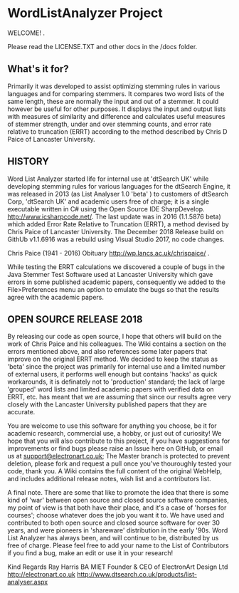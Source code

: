 # WordListAnalyzer Project

WELCOME! .

Please read the LICENSE.TXT and other docs in the /docs folder. 

## What's it for?
Primarily it was developed to assist optimizing stemming rules in various languages and for comparing stemmers. It compares two word lists of the same length, these are normally the input and out of a stemmer. It could however be useful for other purposes. It displays the input and output lists with measures of similarity and difference and calculates useful measures of stemmer strength, under and over stemming counts, and error rate relative to truncation (ERRT) according to the method described by Chris D Paice of Lancaster University.

## HISTORY
Word List Analyzer started life for internal use at 'dtSearch UK' while developing stemming rules for various languages for the dtSearch Engine, it was released in 2013 (as List Analyser 1.0 'beta' ) to customers of dtSearch Corp, 'dtSearch UK' and academic users free of charge; it is a single executable written in C# using the Open Source IDE SharpDevelop. http://www.icsharpcode.net/. The last update was in 2016 (1.1.5876 beta) which added Error Rate Relative to Truncation (ERRT), a method devised by Chris Paice of Lancaster University. The December 2018 Release build on GithUb v1.1.6916 was a rebuild using Visual Studio 2017, no code changes.

Chris Paice (1941 - 2016) Obituary http://wp.lancs.ac.uk/chrispaice/ .

While testing the ERRT calculations we discovered a couple of bugs in the Java Stemmer Test Software used at Lancaster University which gave errors in some published academic papers, consequently we added to the File>Preferences menu an option to emulate the bugs so that the results agree with the academic papers. 

## OPEN SOURCE RELEASE 2018
By releasing our code as open source, I hope that others will build on the work of Chris Paice and his colleagues. The Wiki contains a section on the errors mentioned above, and also references some later papers that improve on the original ERRT method. We decided to keep the status as 'beta' since the project was primarily for internal use and a limited number of external users, it performs well enough but contains 'hacks' as quick workarounds, it is definately not to 'production' standard; the lack of large 'grouped' word lists and limited academic papers with verified data on ERRT, etc. has meant that we are assuming that since our results agree very closely with the Lancaster University published papers that they are accurate. 

You are welcome to use this software for anything you choose, be it for academic research, commercial use, a hobby, or just out of curiosity! We hope that you will also contribute to this project, if you have suggestions for improvements or find bugs please raise an Issue here on GitHub, or email us at support@electronart.co.uk; The Master branch is protected to prevent deletion, please fork and request a pull once you've thouroughly tested your code, thank you. A Wiki contains the full content of the original WebHelp, and includes additional release notes, wish list and a contributors list.

A final note. There are some that like to promote the idea that there is some kind of 'war' between open source and closed source software companies, my point of view is that both have their place, and it's a case of 'horses for courses'; choose whatever does the job you want it to. We have used and contributed to both open source and closed source software for over 30 years, and were pioneers in 'shareware' distribution in the early '90s. Word List Analyzer has always been, and will continue to be, distributed by us free of charge. Please feel free to add your name to the List of Contributors if you find a bug, make an edit or use it in your research!

Kind Regards
Ray Harris BA MIET
Founder & CEO of ElectronArt Design Ltd
http://electronart.co.uk
http://www.dtsearch.co.uk/products/list-analyser.aspx
